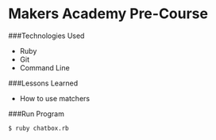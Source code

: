 # Makers Academy Pre-Course

###Technologies Used
- Ruby
- Git
- Command Line

###Lessons Learned

- How to use matchers

###Run Program
```sh
$ ruby chatbox.rb
```
